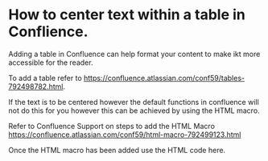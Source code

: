 # How to center text within a table in Conflience.
Adding a table in Confluence can help format your content to make ikt more accessible for the reader.

To add a table refer to https://confluence.atlassian.com/conf59/tables-792498782.html.

If the text is to be centered however the default functions in confluence will not do this for you however this can be achieved by using the HTML macro.

Refer to Confluence Support on steps to add the HTML Macro https://confluence.atlassian.com/conf59/html-macro-792499123.html 

Once the HTML macro has been added use the HTML code here.

